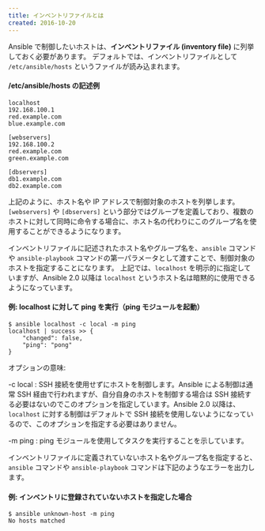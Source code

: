 ```yaml
---
title: インベントリファイルとは
created: 2016-10-20
---
```


Ansible で制御したいホストは、**インベントリファイル (inventory file)** に列挙しておく必要があります。
デフォルトでは、インベントリファイルとして `/etc/ansible/hosts` というファイルが読み込まれます。

#### /etc/ansible/hosts の記述例

```
localhost
192.168.100.1
red.example.com
blue.example.com

[webservers]
192.168.100.2
red.example.com
green.example.com

[dbservers]
db1.example.com
db2.example.com
```

上記のように、ホスト名や IP アドレスで制御対象のホストを列挙します。
`[webservers]` や `[dbservers]` という部分ではグループを定義しており、複数のホストに対して同時に命令する場合に、ホスト名の代わりにこのグループ名を使用することができるようになります。

インベントリファイルに記述されたホスト名やグループ名を、`ansible` コマンドや `ansible-playbook` コマンドの第一パラメータとして渡すことで、制御対象のホストを指定することになります。
上記では、`localhost` を明示的に指定していますが、Ansible 2.0 以降は `localhost` というホスト名は暗黙的に使用できるようになっています。

#### 例: localhost に対して ping を実行（ping モジュールを起動）

```
$ ansible localhost -c local -m ping
localhost | success >> {
    "changed": false,
    "ping": "pong"
}
```

オプションの意味:

-c local
: SSH 接続を使用せずにホストを制御します。Ansible による制御は通常 SSH 経由で行われますが、自分自身のホストを制御する場合は SSH 接続する必要はないのでこのオプションを指定しています。Ansible 2.0 以降は、`localhost` に対する制御はデフォルトで SSH 接続を使用しないようになっているので、このオプションを指定する必要はありません。

-m ping
: ping モジュールを使用してタスクを実行することを示しています。

インベントリファイルに定義されていないホスト名やグループ名を指定すると、`ansible` コマンドや `ansible-playbook` コマンドは下記のようなエラーを出力します。

#### 例: インベントリに登録されていないホストを指定した場合

```
$ ansible unknown-host -m ping
No hosts matched
```


